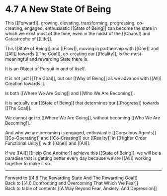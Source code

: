# 4.7 A New State Of Being

This [[Forward]], growing, elevating, transforming, progressing, co-creating, engaged, enthusiastic [[State of Being]] can become the state in which we exist most of the time, even in the midst of the [[Chaos]] and Catastrophe of [[Life]]. 

This [[State of Being]] and [[Flow]], moving in partnership with [[One]] and [[All]] towards [[The Goal]], co-creating our [[Reality]], is the most meaningful and rewarding State there is.   

It is an Object of Pursuit in and of itself. 

It is not just [[The Goal]], but our [[Way of Being]] as we advance with [[All]] Creation towards it. 

Is both [[Where We Are Going]] and [[Who We Are Becoming]]. 

It is actually our [[State of Being]] that determines our [[Progress]] towards [[The Goal]]. 

We cannot get to [[Where We Are Going]], without becoming [[Who We Are Becoming]]. 

And who we are becoming is engaged, enthusiastic [[Conscious Agents]] [[Co-Operating]] and [[Co-Creating]] our [[Reality]] in [[Higher Order Functional Unity]] with [[One]] and [[All]]. 

If we [[All]] [[Help One Another]] achieve this [[State of Being]], we will be a paradise that is getting better every day because we are [[All]] working together to make it so. 

___

Forward to [[4.8 The Rewarding State And The Rewarding Goal]]        
Back to [[4.6 Confronting and Overcoming That Which We Fear]]      
Back to table of contents [[A Way Beyond Fear, Anxiety, And Depression]]   
